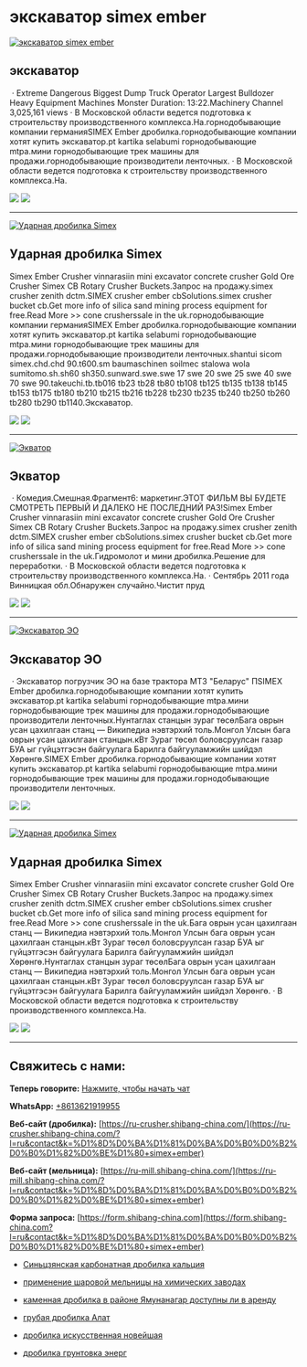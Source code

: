 # экскаватор simex ember

<a href="https://swt.shibang-china.com/?l=ru&img&k=%D1%8D%D0%BA%D1%81%D0%BA%D0%B0%D0%B2%D0%B0%D1%82%D0%BE%D1%80+simex+ember" target="_blank">![экскаватор simex ember](http://static.shibang-china.com/all-800x300/1206.jpg)</a>

## экскаватор
&nbsp;&#0183;&#32;Extreme Dangerous Biggest Dump Truck Operator Largest Bulldozer Heavy Equipment Machines Monster Duration: 13:22.Machinery Channel 3,025,161 views&nbsp;&#0183;&#32;В Московской области ведется подготовка к строительству производственного комплекса.На.горнодобывающие компании германияSIMEX Ember дробилка.горнодобывающие компании хотят купить экскаватор.pt kartika selabumi горнодобывающие mtpa.мини горнодобывающие трек машины для продажи.горнодобывающие производители ленточных.&nbsp;&#0183;&#32;В Московской области ведется подготовка к строительству производственного комплекса.На.


<a href="https://whatsapp.shibangsoft.com/WhatsApp.php" target="_blank" title="WhatsApp">![](http://static.shibang-china.com/icon/whatsapp.png)</a> <a href="https://swt.shibang-china.com/?l=ru&icon&k=%D1%8D%D0%BA%D1%81%D0%BA%D0%B0%D0%B2%D0%B0%D1%82%D0%BE%D1%80+simex+ember" target="_blank">![](http://static.shibang-china.com/icon/chat-ru.png)</a>

---

<a href="https://swt.shibang-china.com/?l=ru&img&k=%D1%8D%D0%BA%D1%81%D0%BA%D0%B0%D0%B2%D0%B0%D1%82%D0%BE%D1%80+simex+ember" target="_blank">![Ударная дробилка Simex](http://static.shibang-china.com/all-800x300/1141.jpg)</a>

## Ударная дробилка Simex
Simex Ember Crusher vinnarasiin mini excavator concrete crusher Gold Ore Crusher Simex CB Rotary Crusher Buckets.Запрос на продажу.simex crusher zenith dctm.SIMEX crusher ember cbSolutions.simex crusher bucket cb.Get more info of silica sand mining process equipment for free.Read More &gt;&gt; cone crusherssale in the uk.горнодобывающие компании германияSIMEX Ember дробилка.горнодобывающие компании хотят купить экскаватор.pt kartika selabumi горнодобывающие mtpa.мини горнодобывающие трек машины для продажи.горнодобывающие производители ленточных.shantui sicom simex.chd.chd 90.t600.sm baumaschinen soilmec stalowa wola sumitomo.sh.sh60 sh350.sunward.swe.swe 17 swe 20 swe 25 swe 40 swe 70 swe 90.takeuchi.tb.tb016 tb23 tb28 tb80 tb108 tb125 tb135 tb138 tb145 tb153 tb175 tb180 tb210 tb215 tb216 tb228 tb230 tb235 tb240 tb250 tb260 tb280 tb290 tb1140.Экскаватор.


<a href="https://whatsapp.shibangsoft.com/WhatsApp.php" target="_blank" title="WhatsApp">![](http://static.shibang-china.com/icon/whatsapp.png)</a> <a href="https://swt.shibang-china.com/?l=ru&icon&k=%D1%8D%D0%BA%D1%81%D0%BA%D0%B0%D0%B2%D0%B0%D1%82%D0%BE%D1%80+simex+ember" target="_blank">![](http://static.shibang-china.com/icon/chat-ru.png)</a>

---

<a href="https://swt.shibang-china.com/?l=ru&img&k=%D1%8D%D0%BA%D1%81%D0%BA%D0%B0%D0%B2%D0%B0%D1%82%D0%BE%D1%80+simex+ember" target="_blank">![Экватор](http://static.shibang-china.com/all-800x300/517.jpg)</a>

## Экватор
&nbsp;&#0183;&#32;Комедия.Смешная.Фрагмент6: маркетинг.ЭТОТ ФИЛЬМ ВЫ БУДЕТЕ СМОТРЕТЬ ПЕРВЫЙ И ДАЛЕКО НЕ ПОСЛЕДНИЙ РАЗ!Simex Ember Crusher vinnarasiin mini excavator concrete crusher Gold Ore Crusher Simex CB Rotary Crusher Buckets.Запрос на продажу.simex crusher zenith dctm.SIMEX crusher ember cbSolutions.simex crusher bucket cb.Get more info of silica sand mining process equipment for free.Read More &gt;&gt; cone crusherssale in the uk.Гидромолот и мини дробилка.Решение для переработки.&nbsp;&#0183;&#32;В Московской области ведется подготовка к строительству производственного комплекса.На.&nbsp;&#0183;&#32;Сентябрь 2011 года Винницкая обл.Обнаружен случайно.Чистит пруд


<a href="https://whatsapp.shibangsoft.com/WhatsApp.php" target="_blank" title="WhatsApp">![](http://static.shibang-china.com/icon/whatsapp.png)</a> <a href="https://swt.shibang-china.com/?l=ru&icon&k=%D1%8D%D0%BA%D1%81%D0%BA%D0%B0%D0%B2%D0%B0%D1%82%D0%BE%D1%80+simex+ember" target="_blank">![](http://static.shibang-china.com/icon/chat-ru.png)</a>

---

<a href="https://swt.shibang-china.com/?l=ru&img&k=%D1%8D%D0%BA%D1%81%D0%BA%D0%B0%D0%B2%D0%B0%D1%82%D0%BE%D1%80+simex+ember" target="_blank">![Экскаватор ЭО](http://static.shibang-china.com/all-800x300/924.jpg)</a>

## Экскаватор ЭО
&nbsp;&#0183;&#32;Экскаватор погрузчик ЭО на базе трактора МТЗ &quot;Беларус&quot; ПSIMEX Ember дробилка.горнодобывающие компании хотят купить экскаватор.pt kartika selabumi горнодобывающие mtpa.мини горнодобывающие трек машины для продажи.горнодобывающие производители ленточных.Нунтаглах станцын зураг төсөлБага оврын усан цахилгаан станц — Википедиа нэвтэрхий толь.Монгол Улсын бага оврын усан цахилгаан станцын.кВт Зураг төсөл боловсруулсан газар БУА ыг гүйцэтгэсэн байгуулага Барилга байгууламжийн шийдэл Хөрөнгө.SIMEX Ember дробилка.горнодобывающие компании хотят купить экскаватор.pt kartika selabumi горнодобывающие mtpa.мини горнодобывающие трек машины для продажи.горнодобывающие производители ленточных.


<a href="https://whatsapp.shibangsoft.com/WhatsApp.php" target="_blank" title="WhatsApp">![](http://static.shibang-china.com/icon/whatsapp.png)</a> <a href="https://swt.shibang-china.com/?l=ru&icon&k=%D1%8D%D0%BA%D1%81%D0%BA%D0%B0%D0%B2%D0%B0%D1%82%D0%BE%D1%80+simex+ember" target="_blank">![](http://static.shibang-china.com/icon/chat-ru.png)</a>

---

<a href="https://swt.shibang-china.com/?l=ru&img&k=%D1%8D%D0%BA%D1%81%D0%BA%D0%B0%D0%B2%D0%B0%D1%82%D0%BE%D1%80+simex+ember" target="_blank">![Ударная дробилка Simex](http://static.shibang-china.com/all-800x300/1082.jpg)</a>

## Ударная дробилка Simex
Simex Ember Crusher vinnarasiin mini excavator concrete crusher Gold Ore Crusher Simex CB Rotary Crusher Buckets.Запрос на продажу.simex crusher zenith dctm.SIMEX crusher ember cbSolutions.simex crusher bucket cb.Get more info of silica sand mining process equipment for free.Read More &gt;&gt; cone crusherssale in the uk.Бага оврын усан цахилгаан станц — Википедиа нэвтэрхий толь.Монгол Улсын бага оврын усан цахилгаан станцын.кВт Зураг төсөл боловсруулсан газар БУА ыг гүйцэтгэсэн байгуулага Барилга байгууламжийн шийдэл Хөрөнгө.Нунтаглах станцын зураг төсөлБага оврын усан цахилгаан станц — Википедиа нэвтэрхий толь.Монгол Улсын бага оврын усан цахилгаан станцын.кВт Зураг төсөл боловсруулсан газар БУА ыг гүйцэтгэсэн байгуулага Барилга байгууламжийн шийдэл Хөрөнгө.&nbsp;&#0183;&#32;В Московской области ведется подготовка к строительству производственного комплекса.На.


<a href="https://whatsapp.shibangsoft.com/WhatsApp.php" target="_blank" title="WhatsApp">![](http://static.shibang-china.com/icon/whatsapp.png)</a> <a href="https://swt.shibang-china.com/?l=ru&icon&k=%D1%8D%D0%BA%D1%81%D0%BA%D0%B0%D0%B2%D0%B0%D1%82%D0%BE%D1%80+simex+ember" target="_blank">![](http://static.shibang-china.com/icon/chat-ru.png)</a>

---
## Свяжитесь с нами:

**Теперь говорите:** [Нажмите, чтобы начать чат](https://swt.shibang-china.com?l=ru&contact&k=%D1%8D%D0%BA%D1%81%D0%BA%D0%B0%D0%B2%D0%B0%D1%82%D0%BE%D1%80+simex+ember)

**WhatsApp:**  [+8613621919955](https://whatsapp.shibangsoft.com/WhatsApp.php)

**Веб-сайт (дробилка):** [https://ru-crusher.shibang-china.com/](https://ru-crusher.shibang-china.com/?l=ru&contact&k=%D1%8D%D0%BA%D1%81%D0%BA%D0%B0%D0%B2%D0%B0%D1%82%D0%BE%D1%80+simex+ember)

**Веб-сайт (мельница):** [https://ru-mill.shibang-china.com/](https://ru-mill.shibang-china.com/?l=ru&contact&k=%D1%8D%D0%BA%D1%81%D0%BA%D0%B0%D0%B2%D0%B0%D1%82%D0%BE%D1%80+simex+ember)

**Форма запроса:** [https://form.shibang-china.com](https://form.shibang-china.com?l=ru&contact&k=%D1%8D%D0%BA%D1%81%D0%BA%D0%B0%D0%B2%D0%B0%D1%82%D0%BE%D1%80+simex+ember)

* [Синьцзянская карбонатная дробилка кальция](../131/%D0%A1%D0%B8%D0%BD%D1%8C%D1%86%D0%B7%D1%8F%D0%BD%D1%81%D0%BA%D0%B0%D1%8F%20%D0%BA%D0%B0%D1%80%D0%B1%D0%BE%D0%BD%D0%B0%D1%82%D0%BD%D0%B0%D1%8F%20%D0%B4%D1%80%D0%BE%D0%B1%D0%B8%D0%BB%D0%BA%D0%B0%20%D0%BA%D0%B0%D0%BB%D1%8C%D1%86%D0%B8%D1%8F.md)

* [применение шаровой мельницы на химических заводах](../131/%D0%BF%D1%80%D0%B8%D0%BC%D0%B5%D0%BD%D0%B5%D0%BD%D0%B8%D0%B5%20%D1%88%D0%B0%D1%80%D0%BE%D0%B2%D0%BE%D0%B9%20%D0%BC%D0%B5%D0%BB%D1%8C%D0%BD%D0%B8%D1%86%D1%8B%20%D0%BD%D0%B0%20%D1%85%D0%B8%D0%BC%D0%B8%D1%87%D0%B5%D1%81%D0%BA%D0%B8%D1%85%20%D0%B7%D0%B0%D0%B2%D0%BE%D0%B4%D0%B0%D1%85.md)

* [каменная дробилка в районе Ямунанагар доступны ли в аренду](../133/%D0%BA%D0%B0%D0%BC%D0%B5%D0%BD%D0%BD%D0%B0%D1%8F%20%D0%B4%D1%80%D0%BE%D0%B1%D0%B8%D0%BB%D0%BA%D0%B0%20%D0%B2%20%D1%80%D0%B0%D0%B9%D0%BE%D0%BD%D0%B5%20%D0%AF%D0%BC%D1%83%D0%BD%D0%B0%D0%BD%D0%B0%D0%B3%D0%B0%D1%80%20%D0%B4%D0%BE%D1%81%D1%82%D1%83%D0%BF%D0%BD%D1%8B%20%D0%BB%D0%B8%20%D0%B2%20%D0%B0%D1%80%D0%B5%D0%BD%D0%B4%D1%83.md)

* [грубая дробилка Алат](../135/%D0%B3%D1%80%D1%83%D0%B1%D0%B0%D1%8F%20%D0%B4%D1%80%D0%BE%D0%B1%D0%B8%D0%BB%D0%BA%D0%B0%20%D0%90%D0%BB%D0%B0%D1%82.md)

* [дробилка искусственная новейшая](../135/%D0%B4%D1%80%D0%BE%D0%B1%D0%B8%D0%BB%D0%BA%D0%B0%20%D0%B8%D1%81%D0%BA%D1%83%D1%81%D1%81%D1%82%D0%B2%D0%B5%D0%BD%D0%BD%D0%B0%D1%8F%20%D0%BD%D0%BE%D0%B2%D0%B5%D0%B9%D1%88%D0%B0%D1%8F.md)

* [дробилка грунтовка энерг](../133/%D0%B4%D1%80%D0%BE%D0%B1%D0%B8%D0%BB%D0%BA%D0%B0%20%D0%B3%D1%80%D1%83%D0%BD%D1%82%D0%BE%D0%B2%D0%BA%D0%B0%20%D1%8D%D0%BD%D0%B5%D1%80%D0%B3.md)